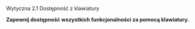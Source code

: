 Wytyczna 2.1 Dostępność z klawiatury

**Zapewnij dostępność wszystkich funkcjonalności za pomocą klawiatury.**
